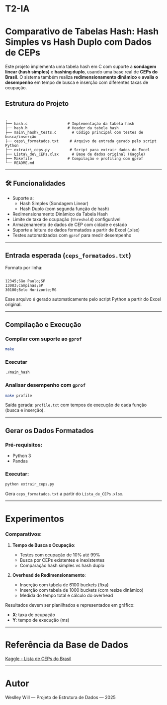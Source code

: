 # T2-IA

# Comparativo de Tabelas Hash: Hash Simples vs Hash Duplo com Dados de CEPs

Este projeto implementa uma tabela hash em C com suporte a **sondagem linear (hash simples)** e **hashing duplo**, usando uma base real de **CEPs do Brasil**. O sistema também realiza **redimensionamento dinâmico** e **avalia o desempenho** em tempo de busca e inserção com diferentes taxas de ocupação.

## Estrutura do Projeto

```

.
├── hash.c                  # Implementação da tabela hash
├── hash.h                  # Header da tabela hash
├── main\_hash\_tests.c       # Código principal com testes de busca/inserção
├── ceps\_formatados.txt     # Arquivo de entrada gerado pelo script Python
├── extrair\_ceps.py         # Script para extrair dados do Excel
├── Lista\_de\_CEPs.xlsx      # Base de dados original (Kaggle)
├── Makefile                # Compilação e profiling com gprof
└── README.md

```

---

## 🛠️ Funcionalidades

- Suporte a:
  - Hash Simples (Sondagem Linear)
  - Hash Duplo (com segunda função de hash)
- Redimensionamento Dinâmico da Tabela Hash
- Limite de taxa de ocupação (`threshold`) configurável
- Armazenamento de dados de CEP com cidade e estado
- Suporte a leitura de dados formatados a partir de Excel (.xlsx)
- Testes automatizados com `gprof` para medir desempenho

---

## Entrada esperada (`ceps_formatados.txt`)

Formato por linha:
```

12345;São Paulo;SP
13083;Campinas;SP
30100;Belo Horizonte;MG

````

Esse arquivo é gerado automaticamente pelo script Python a partir do Excel original.

---

## Compilação e Execução

### Compilar com suporte ao `gprof`

```bash
make
````

### Executar

```bash
./main_hash
```

### Analisar desempenho com `gprof`

```bash
make profile
```

Saída gerada: `profile.txt` com tempos de execução de cada função (busca e inserção).

---

## Gerar os Dados Formatados

### Pré-requisitos:

* Python 3
* Pandas

### Executar:

```bash
python extrair_ceps.py
```

Gera `ceps_formatados.txt` a partir do `Lista_de_CEPs.xlsx`.

---

# Experimentos

### Comparativos:

1. **Tempo de Busca x Ocupação**:

   * Testes com ocupação de 10% até 99%
   * Busca por CEPs existentes e inexistentes
   * Comparação hash simples vs hash duplo

2. **Overhead de Redimensionamento**:

   * Inserção com tabela de 6100 buckets (fixa)
   * Inserção com tabela de 1000 buckets (com resize dinâmico)
   * Medida do tempo total e cálculo do overhead

Resultados devem ser planilhados e representados em gráfico:

* **X**: taxa de ocupação
* **Y**: tempo de execução (ms)

---

# Referência da Base de Dados

[Kaggle - Lista de CEPs do Brasil](https://www.kaggle.com/datasets/arvati/lista-de-ceps-do-brasil)

---

# Autor

Weslley Will — Projeto de Estrutura de Dados — 2025

```

